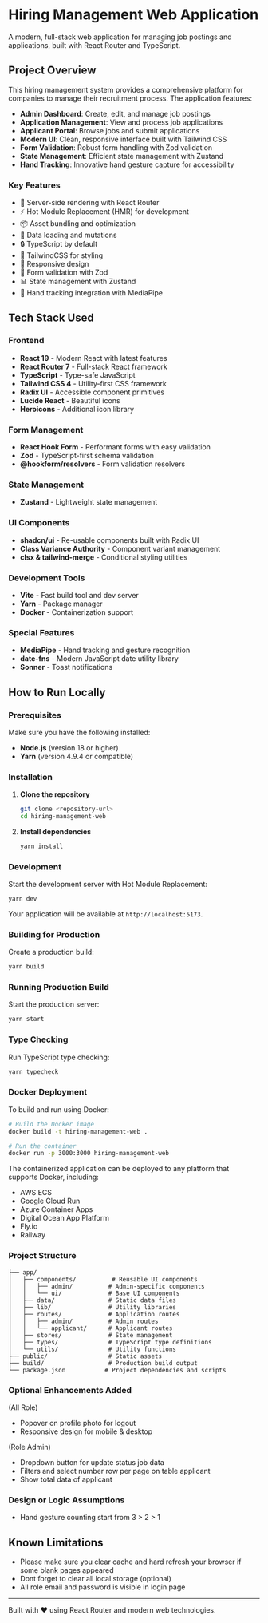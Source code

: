 # Hiring Management Web Application

A modern, full-stack web application for managing job postings and applications, built with React Router and TypeScript.

## Project Overview

This hiring management system provides a comprehensive platform for companies to manage their recruitment process. The application features:

- **Admin Dashboard**: Create, edit, and manage job postings
- **Application Management**: View and process job applications
- **Applicant Portal**: Browse jobs and submit applications
- **Modern UI**: Clean, responsive interface built with Tailwind CSS
- **Form Validation**: Robust form handling with Zod validation
- **State Management**: Efficient state management with Zustand
- **Hand Tracking**: Innovative hand gesture capture for accessibility

### Key Features

- 🚀 Server-side rendering with React Router
- ⚡️ Hot Module Replacement (HMR) for development
- 📦 Asset bundling and optimization
- 🔄 Data loading and mutations
- 🔒 TypeScript by default
- 🎨 TailwindCSS for styling
- 📱 Responsive design
- 🎯 Form validation with Zod
- 📊 State management with Zustand
- 🤖 Hand tracking integration with MediaPipe

## Tech Stack Used

### Frontend
- **React 19** - Modern React with latest features
- **React Router 7** - Full-stack React framework
- **TypeScript** - Type-safe JavaScript
- **Tailwind CSS 4** - Utility-first CSS framework
- **Radix UI** - Accessible component primitives
- **Lucide React** - Beautiful icons
- **Heroicons** - Additional icon library

### Form Management
- **React Hook Form** - Performant forms with easy validation
- **Zod** - TypeScript-first schema validation
- **@hookform/resolvers** - Form validation resolvers

### State Management
- **Zustand** - Lightweight state management

### UI Components
- **shadcn/ui** - Re-usable components built with Radix UI
- **Class Variance Authority** - Component variant management
- **clsx & tailwind-merge** - Conditional styling utilities

### Development Tools
- **Vite** - Fast build tool and dev server
- **Yarn** - Package manager
- **Docker** - Containerization support

### Special Features
- **MediaPipe** - Hand tracking and gesture recognition
- **date-fns** - Modern JavaScript date utility library
- **Sonner** - Toast notifications

## How to Run Locally

### Prerequisites

Make sure you have the following installed:
- **Node.js** (version 18 or higher)
- **Yarn** (version 4.9.4 or compatible)

### Installation

1. **Clone the repository**
   ```bash
   git clone <repository-url>
   cd hiring-management-web
   ```

2. **Install dependencies**
   ```bash
   yarn install
   ```

### Development

Start the development server with Hot Module Replacement:

```bash
yarn dev
```

Your application will be available at `http://localhost:5173`.

### Building for Production

Create a production build:

```bash
yarn build
```

### Running Production Build

Start the production server:

```bash
yarn start
```

### Type Checking

Run TypeScript type checking:

```bash
yarn typecheck
```

### Docker Deployment

To build and run using Docker:

```bash
# Build the Docker image
docker build -t hiring-management-web .

# Run the container
docker run -p 3000:3000 hiring-management-web
```

The containerized application can be deployed to any platform that supports Docker, including:
- AWS ECS
- Google Cloud Run
- Azure Container Apps
- Digital Ocean App Platform
- Fly.io
- Railway

### Project Structure

```
├── app/
│   ├── components/          # Reusable UI components
│   │   ├── admin/          # Admin-specific components
│   │   └── ui/             # Base UI components
│   ├── data/               # Static data files
│   ├── lib/                # Utility libraries
│   ├── routes/             # Application routes
│   │   ├── admin/          # Admin routes
│   │   └── applicant/      # Applicant routes
│   ├── stores/             # State management
│   ├── types/              # TypeScript type definitions
│   └── utils/              # Utility functions
├── public/                 # Static assets
├── build/                  # Production build output
└── package.json           # Project dependencies and scripts
```

### Optional Enhancements Added

(All Role)
- Popover on profile photo for logout
- Responsive design for mobile & desktop

(Role Admin)
- Dropdown button for update status job data
- Filters and select number row per page on table applicant
- Show total data of applicant

### Design or Logic Assumptions

- Hand gesture counting start from 3 > 2 > 1

## Known Limitations

- Please make sure you clear cache and hard refresh your browser if some blank pages appeared
- Dont forget to clear all local storage (optional)
- All role email and password is visible in login page
---

Built with ❤️ using React Router and modern web technologies.
